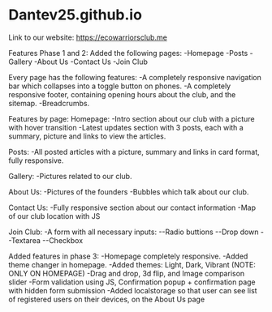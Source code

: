 # Dantev25.github.io
Link to our website: https://ecowarriorsclub.me

Features Phase 1 and 2:
Added the following pages:
-Homepage
-Posts
-Gallery
-About Us
-Contact Us
-Join Club

Every page has the following features:
-A completely responsive navigation bar which collapses into a toggle button on phones.
-A completely responsive footer, containing opening hours about the club, and the sitemap.
-Breadcrumbs.

Features by page:
Homepage:
-Intro section about our club with a picture with hover transition
-Latest updates section with 3 posts, each with a summary, picture and links to view the articles.

Posts:
-All posted articles with a picture, summary and links in card format, fully responsive.

Gallery:
-Pictures related to our club.

About Us:
-Pictures of the founders
-Bubbles which talk about our club.

Contact Us:
-Fully responsive section about our contact information
-Map of our club location with JS

Join Club:
-A form with all necessary inputs:
--Radio buttions
--Drop down
--Textarea
--Checkbox

Added features in phase 3:
-Homepage completely responsive.
-Added theme changer in homepage.
-Added themes: Light, Dark, Vibrant (NOTE: ONLY ON HOMEPAGE)
-Drag and drop, 3d flip, and Image comparison slider
-Form validation using JS, Confirmation popup + confirmation page with hidden form submission
-Added localstorage so that user can see list of registered users on their devices, on the About Us page
